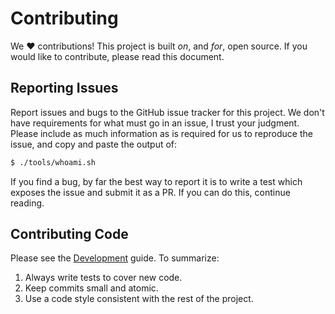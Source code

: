 # Contributing

We ❤️ contributions! This project is built *on*, and *for*, open source. If you
would like to contribute, please read this document.


## Reporting Issues

Report issues and bugs to the GitHub issue tracker for this project. We don't
have requirements for what must go in an issue, I trust your judgment. Please
include as much information as is required for us to reproduce the issue, and
copy and paste the output of:

```sh
$ ./tools/whoami.sh
```

If you find a bug, by far the best way to report it is to write a test which
exposes the issue and submit it as a PR. If you can do this, continue reading.


## Contributing Code

Please see the [Development](/programl/Documentation/Development.md) guide.
To summarize:

1. Always write tests to cover new code.
2. Keep commits small and atomic.
3. Use a code style consistent with the rest of the project.
